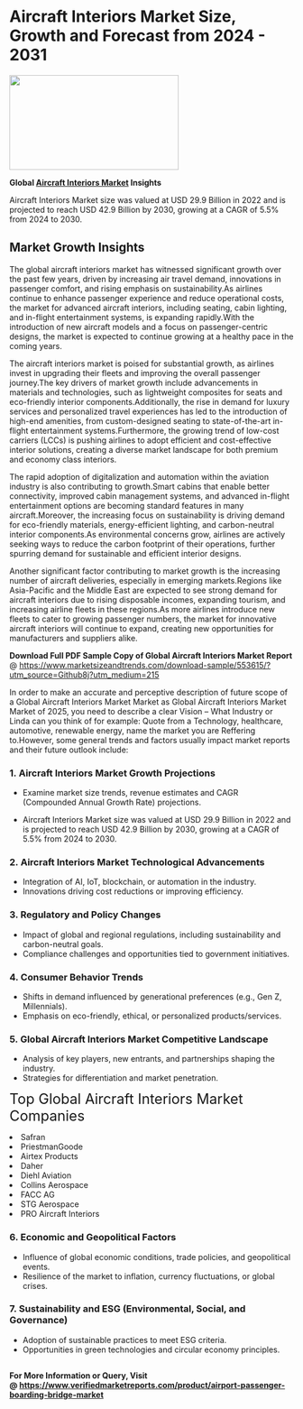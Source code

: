 <H1>Aircraft Interiors Market Size, Growth and Forecast from 2024 - 2031</H1><img class="aligncenter size-medium wp-image-584254" src="https://thirdeyenews.in/wp-content/uploads/2024/09/Global-Market-Research-300x168.jpeg" alt="" width="300" height="168" /><p><strong>Global&nbsp;<a href="https://www.marketsizeandtrends.com/download-sample/553615/?utm_source=Github8j?utm_medium=215">Aircraft Interiors Market</a> Insights</strong></p><p>Aircraft Interiors Market size was valued at USD 29.9 Billion in 2022 and is projected to reach USD 42.9 Billion by 2030, growing at a CAGR of 5.5% from 2024 to 2030.</p><p><h2>Market Growth Insights</h2> <p>The global aircraft interiors market has witnessed significant growth over the past few years, driven by increasing air travel demand, innovations in passenger comfort, and rising emphasis on sustainability.As airlines continue to enhance passenger experience and reduce operational costs, the market for advanced aircraft interiors, including seating, cabin lighting, and in-flight entertainment systems, is expanding rapidly.With the introduction of new aircraft models and a focus on passenger-centric designs, the market is expected to continue growing at a healthy pace in the coming years.</p> <p>The aircraft interiors market is poised for substantial growth, as airlines invest in upgrading their fleets and improving the overall passenger journey.The key drivers of market growth include advancements in materials and technologies, such as lightweight composites for seats and eco-friendly interior components.Additionally, the rise in demand for luxury services and personalized travel experiences has led to the introduction of high-end amenities, from custom-designed seating to state-of-the-art in-flight entertainment systems.Furthermore, the growing trend of low-cost carriers (LCCs) is pushing airlines to adopt efficient and cost-effective interior solutions, creating a diverse market landscape for both premium and economy class interiors.</p> <p>The rapid adoption of digitalization and automation within the aviation industry is also contributing to growth.Smart cabins that enable better connectivity, improved cabin management systems, and advanced in-flight entertainment options are becoming standard features in many aircraft.Moreover, the increasing focus on sustainability is driving demand for eco-friendly materials, energy-efficient lighting, and carbon-neutral interior components.As environmental concerns grow, airlines are actively seeking ways to reduce the carbon footprint of their operations, further spurring demand for sustainable and efficient interior designs.</p> <p>Another significant factor contributing to market growth is the increasing number of aircraft deliveries, especially in emerging markets.Regions like Asia-Pacific and the Middle East are expected to see strong demand for aircraft interiors due to rising disposable incomes, expanding tourism, and increasing airline fleets in these regions.As more airlines introduce new fleets to cater to growing passenger numbers, the market for innovative aircraft interiors will continue to expand, creating new opportunities for manufacturers and suppliers alike.</p> <p><span class=""><strong>Download Full PDF Sample Copy of Global Aircraft Interiors Market Report</strong> @ <a href="https://www.marketsizeandtrends.com/download-sample/553615/?utm_source=Github8j?utm_medium=215" target="_blank">https://www.marketsizeandtrends.com/download-sample/553615/?utm_source=Github8j?utm_medium=215</a></span></p><p>In order to make an accurate and perceptive description of future scope of a Global&nbsp;Aircraft Interiors Market Market as Global&nbsp;Aircraft Interiors Market Market of 2025, you need to describe a clear Vision &ndash; What Industry or Linda can you think of for example: Quote from a Technology, healthcare, automotive, renewable energy, name the market you are Reffering to.However, some general trends and factors usually impact market reports and their future outlook include:</p><h3>1.&nbsp;<strong>Aircraft Interiors Market Growth Projections</strong></h3><ul><li>Examine market size trends, revenue estimates and CAGR (Compounded Annual Growth Rate) projections.</li><li><p>Aircraft Interiors Market size was valued at USD 29.9 Billion in 2022 and is projected to reach USD 42.9 Billion by 2030, growing at a CAGR of 5.5% from 2024 to 2030.</p></li></ul><h3>2.&nbsp;<strong>Aircraft Interiors Market Technological Advancements</strong></h3><ul><li>Integration of AI, IoT, blockchain, or automation in the industry.</li><li>Innovations driving cost reductions or improving efficiency.</li></ul><h3>3.&nbsp;<strong>Regulatory and Policy Changes</strong></h3><ul><li>Impact of global and regional regulations, including sustainability and carbon-neutral goals.</li><li>Compliance challenges and opportunities tied to government initiatives.</li></ul><h3>4.&nbsp;<strong>Consumer Behavior Trends</strong></h3><ul><li>Shifts in demand influenced by generational preferences (e.g., Gen Z, Millennials).</li><li>Emphasis on eco-friendly, ethical, or personalized products/services.</li></ul><h3>5.&nbsp;<strong>Global Aircraft Interiors Market Competitive Landscape</strong></h3><ul><li>Analysis of key players, new entrants, and partnerships shaping the industry.</li><li>Strategies for differentiation and market penetration.</li></ul><p data-pm-slice="1 1 []"><span style="color: inherit; font-family: inherit; font-size: 25px;">Top Global Aircraft Interiors Market Companies</span></p><div class="" data-test-id=""><p><li>Safran</li><li> PriestmanGoode</li><li> Airtex Products</li><li> Daher</li><li> Diehl Aviation</li><li> Collins Aerospace</li><li> FACC AG</li><li> STG Aerospace</li><li> PRO Aircraft Interiors</li></p></div><h3>6.&nbsp;<strong>Economic and Geopolitical Factors</strong></h3><ul><li>Influence of global economic conditions, trade policies, and geopolitical events.</li><li>Resilience of the market to inflation, currency fluctuations, or global crises.</li></ul><h3>7.&nbsp;<strong>Sustainability and ESG (Environmental, Social, and Governance)</strong></h3><ul><li>Adoption of sustainable practices to meet ESG criteria.</li><li>Opportunities in green technologies and circular economy principles.</li></ul><h2><strong style="font-size: 14px;">For More Information or Query, Visit @&nbsp;</strong><a style="background-color: #ffffff; font-size: 14px;" href="https://www.marketsizeandtrends.com/report/aircraft-interiors-market/" target="_blank">https://www.verifiedmarketreports.com/product/airport-passenger-boarding-bridge-market</a></h2>